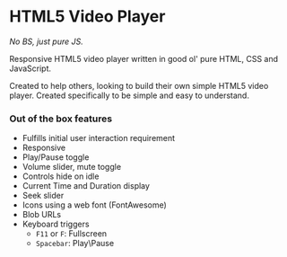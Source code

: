 # HTML5 Video Player

_No BS, just pure JS._

Responsive HTML5 video player written in good ol' pure HTML, CSS and JavaScript.

Created to help others, looking to build their own simple HTML5 video player. Created specifically to be simple and easy to understand. 

### Out of the box features
- Fulfills initial user interaction requirement
- Responsive
- Play/Pause toggle
- Volume slider, mute toggle
- Controls hide on idle
- Current Time and Duration display
- Seek slider
- Icons using a web font (FontAwesome)
- Blob URLs
- Keyboard triggers
  - `F11` or `F`: Fullscreen
  - `Spacebar`: Play\Pause
